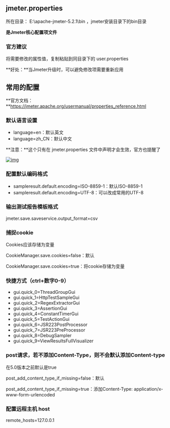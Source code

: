 ## jmeter.properties

所在目录： E:\apache-jmeter-5.2.1\bin ，jmeter安装目录下的bin目录

**是Jmeter核心配置项文件**

 

### **官方建议**

将需要修改的属性值，复制粘贴到同目录下的 user.properties 

**好处：**当Jmeter升级时，可以避免修改项需要重新应用

 

## 常用的配置

**官方文档：**https://jmeter.apache.org/usermanual/properties_reference.html

### 默认语言设置

- language=en：默认英文
- language=zh_CN：默认中文

**注意：**这个只有在 jmeter.properties 文件中声明才会生效，官方也提醒了

 [![img](https://gitee.com/myHduwork/myblogimg/raw/master/img/1896874-20210521100034954-1463992528.png)](https://img2020.cnblogs.com/blog/1896874/202105/1896874-20210521100034954-1463992528.png)

 

### 配置默认编码格式

- sampleresult.default.encoding=ISO-8859-1：默认ISO-8859-1
- sampleresult.default.encoding=UTF-8：可以改成常用的UTF-8

 

### 输出测试报告模板格式 

jmeter.save.saveservice.output_format=csv

 

### 捕捉cookie

Cookies应该存储为变量

CookieManager.save.cookies=false：默认

CookieManager.save.cookies=true：将cookie存储为变量

 

### 快捷方式（ctrl+数字0-9）

- gui.quick_0=ThreadGroupGui
- gui.quick_1=HttpTestSampleGui
- gui.quick_2=RegexExtractorGui
- gui.quick_3=AssertionGui
- gui.quick_4=ConstantTimerGui
- gui.quick_5=TestActionGui
- gui.quick_6=JSR223PostProcessor
- gui.quick_7=JSR223PreProcessor
- gui.quick_8=DebugSampler
- gui.quick_9=ViewResultsFullVisualizer

 

### post请求，若不添加Content-Type，则不会默认添加Content-type

在5.0版本之前默认是true

post_add_content_type_if_missing=false：默认

post_add_content_type_if_missing=true：添加Content-Type: application/x-www-form-urlencoded

 

### 配置远程主机 host 

remote_hosts=127.0.0.1